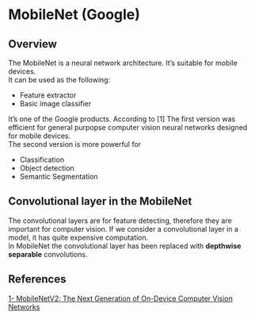 <h1 id="mobilenet-google">MobileNet (Google)</h1>
<h2 id="overview">Overview</h2>
<p>The MobileNet is a neural network architecture. It’s suitable for mobile devices.<br>
It can be used as the following:</p>
<ul>
<li>Feature extractor</li>
<li>Basic image classifier</li>
</ul>
<p>It’s one of the Google products. According to [1] The first version was efficient for general purpopse computer vision neural networks designed for mobile devices.<br>
The second version is more powerful for</p>
<ul>
<li>Classification</li>
<li>Object detection</li>
<li>Semantic Segmentation</li>
</ul>
<h2 id="convolutional-layer-in-the-mobilenet">Convolutional layer in the MobileNet</h2>
<p>The convolutional layers are for feature detecting, therefore they are important for computer vision. If we consider a convolutional layer in a model, it has quite expensive computation.<br>
In MobileNet the convolutional layer has been replaced with <strong>depthwise separable</strong> convolutions.</p>
<h2 id="references">References</h2>
<p><a href="http://ai.googleblog.com/2018/04/mobilenetv2-next-generation-of-on.html">1- MobileNetV2: The Next Generation of On-Device Computer Vision Networks</a></p>

<!--stackedit_data:
eyJoaXN0b3J5IjpbMTAxMzE0ODk0MF19
-->